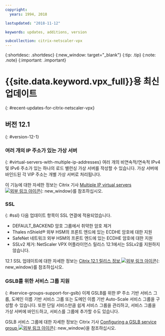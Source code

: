 ```yaml
---
copyright:
  years: 1994, 2018

lastupdated: "2018-11-12"

keywords: updates, additions, version

subcollection: citrix-netscaler-vpx
---
```


{:shortdesc: .shortdesc}
{:new_window: target="_blank"}
{:tip: .tip}
{:note: .note}
{:important: .important}

# {{site.data.keyword.vpx_full}}용 최신 업데이트
{: #recent-updates-for-citrix-netscaler-vpx}

## 버전 12.1
{: #version-12-1}

### 여러 개의 IP 주소가 있는 가상 서버
{: #virtual-servers-with-multiple-ip-addresses}
여러 개의 비연속적/연속적 IPv4 및 IPv6 주소가 있는 하나의 로드 밸런싱 가상 서버를 작성할 수 있습니다. 가상 서버에 바인드된 각 VIP 주소는 개별 가상 서버로 처리됩니다.

이 기능에 대한 자세한 정보는 Citrix 기사 [Multiple IP virtual servers ![외부 링크 아이콘](../../icons/launch-glyph.svg "외부 링크 아이콘")](https://docs.citrix.com/en-us/netscaler/12-1/load-balancing/load-balancing-customizing/multi-ip-virtual-servers.html){: new_window}를 참조하십시오.

### SSL
{: #ssl}
다음 업데이트 항목이 SSL 연결에 적용되었습니다.

* DEFAULT_BACKEND 암호 그룹에서 취약한 암호 제거
* Thales nShield® 외부 HSM의 프론트 엔드에 있는 ECDHE 암호에 대한 지원
* SafeNet 네트워크 외부 HSM의 프론트 엔드에 있는 ECDHE 암호에 대한 지원
* SSLv2 제거: NetScaler VPX 어플라이언스 릴리스 12.1에서는 SSLv2를 지원하지 않습니다.

12.1 SSL 업데이트에 대한 자세한 정보는 [Citrix 12.1 릴리스 정보 ![외부 링크 아이콘](../../icons/launch-glyph.svg "외부 링크 아이콘")](https://docs.citrix.com/en-us/netscaler/12-1/downloads/release-notes-12-1-48-13.html){: new_window}를 참조하십시오.

### GSLB를 위한 서비스 그룹 지원
{: #service-groups-support-for-gslb}
이제 GSLB를 위한 IP 주소 기반 서비스 그룹, 도메인 이름 기반 서비스 그룹 또는 도메인 이름 기반 Auto-Scale 서비스 그룹을 구성할 수 있습니다. 또한 단일 서비스만큼 쉽게 서비스 그룹을 관리하고, 서비스 그룹을 가상 서버에 바인드하고, 서비스를 그룹에 추가할 수도 있습니다.

GSLB 서비스 그룹에 대한 자세한 정보는 Citrix 기사 [Configuring a GSLB service group ![외부 링크 아이콘](../../icons/launch-glyph.svg "외부 링크 아이콘")](https://docs.citrix.com/en-us/netscaler/12/global-server-load-balancing/configure/configuring-a-gslb-service-group.html){: new_window}을 참조하십시오.
